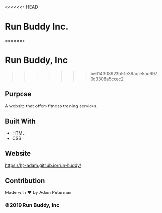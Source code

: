 <<<<<<< HEAD
# Run Buddy Inc.
=======
# Run Buddy, Inc
>>>>>>> be614308923b51e39acfe5ac6970d3308a5ccec2

## Purpose

A website that offers fitness training services.

## Built With

- HTML
- CSS

## Website

https://hp-adam.github.io/run-buddy/

## Contribution

Made with ❤️ by Adam Peterman

### ©️2019 Run Buddy, Inc 
